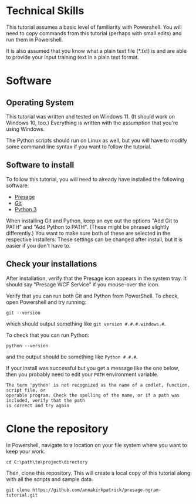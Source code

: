 # Technical Skills

This tutorial assumes a basic level of familiarity with Powershell. You will need to copy commands from this tutorial (perhaps with small edits) and run them in Powershell.

It is also assumed that you know what a plain text file (*.txt) is and are able to  provide your input training text in a plain text format.

# Software

## Operating System

This tutorial was written and tested on Windows 11. (It should work on Windows 10, too.)  Everything is written with the assumption that you're using Windows.

The Python scripts should run on Linux as well, but you will have to modify some command line syntax if you want to follow the tutorial.

## Software to install
To follow this tutorial, you will need to already have installed the following software:
* [Presage](https://presage.sourceforge.io/download/)
* [Git](https://git-scm.com/downloads/win)
* [Python 3](https://www.python.org/downloads/)

When installing Git and Python, keep an eye out the options "Add Git to PATH" and "Add  Python to PATH". (These might be phrased slightly differently.) You want to make sure both of these are selected in the respective installers. These settings can be changed after install, but it is easier if you don't have to.

## Check your installations

After installation, verify that the Presage icon appears in the system tray. It should say "Presage WCF Service" if you mouse-over the icon.

Verify that you can run both Git and Python from PowerShell. To check, open Powershell and try running:
```
git --version
```
which should output something like `git version #.#.#.windows.#`.

To check that you can run Python:
```
python --version
```
and the output should be something like `Python #.#.#`.

If your install was successful but you get a message like the one below, then you probably need to edit your `PATH` environment variable.
```
The term 'python' is not recognized as the name of a cmdlet, function, script file, or 
operable program. Check the spelling of the name, or if a path was included, verify that the path 
is correct and try again
```

# Clone the repository

In Powershell, navigate to a location on your file system where you want to keep your work.  

```
cd C:\path\to\project\directory
```

Then, clone this repository. This will create a local copy of this tutorial along with all the scripts and sample data.

```
git clone https://github.com/annakirkpatrick/presage-ngram-tutorial.git
```